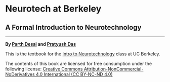 # Neurotech at Berkeley

## A Formal Introduction to Neurotechnology
-------------------------------
**By [Parth Desai](http://linkedin.com/in/parth-desai-70641316b) and [Pratyush Das](http://linkedin.com/in/pratdas)**

This is the textbook for the [Intro to Neurotechnology](http://neurotech.berkeley.edu/) class at UC Berkeley.




The contents of this book are licensed for free consumption under the following license:
[Creative Commons Attribution-NonCommercial-NoDerivatives 4.0 International (CC BY-NC-ND 4.0)](https://creativecommons.org/licenses/by-nc-nd/4.0/)
